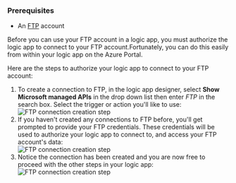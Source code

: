 ### Prerequisites
* An [FTP](https://wikipedia.org/wiki/File_Transfer_Protocol) account  

Before you can use your FTP account in a logic app, you must authorize the logic app to connect to your FTP account.Fortunately, you can do this easily from within your logic app on the Azure Portal.  

Here are the steps to authorize your logic app to connect to your FTP account:  

1. To create a connection to FTP, in the logic app designer, select **Show Microsoft managed APIs** in the drop down list then enter *FTP* in the search box. Select the trigger or action you'll like to use:  
   ![FTP connection creation step](./media/connectors-create-api-ftp/ftp-1.png)  
2. If you haven't created any connections to FTP before, you'll get prompted to provide your FTP credentials. These credentials will be used to authorize your logic app to connect to, and access your FTP account's data:  
   ![FTP connection creation step](./media/connectors-create-api-ftp/ftp-2.png)  
3. Notice the connection has been created and you are now free to proceed with the other steps in your logic app:  
   ![FTP connection creation step](./media/connectors-create-api-ftp/ftp-3.png)  

